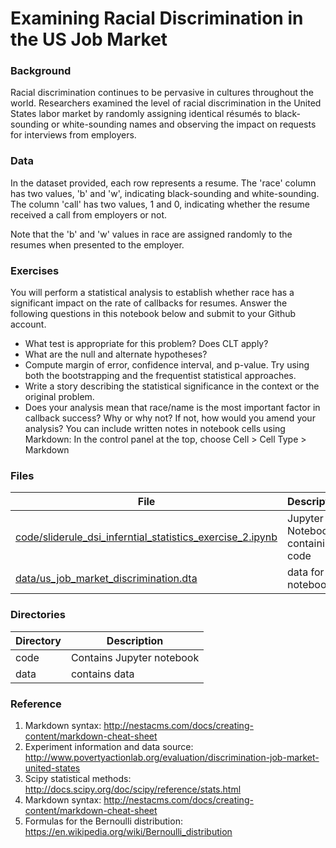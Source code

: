 # Examining Racial Discrimination in the US Job Market

### Background
Racial discrimination continues to be pervasive in cultures throughout the world. Researchers examined the level of racial discrimination in the United States labor market by randomly assigning identical résumés to black-sounding or white-sounding names and observing the impact on requests for interviews from employers.

### Data
In the dataset provided, each row represents a resume. The 'race' column has two values, 'b' and 'w', indicating black-sounding and white-sounding. The column 'call' has two values, 1 and 0, indicating whether the resume received a call from employers or not.

Note that the 'b' and 'w' values in race are assigned randomly to the resumes when presented to the employer.
### Exercises
You will perform a statistical analysis to establish whether race has a significant impact on the rate of callbacks for resumes.
Answer the following questions in this notebook below and submit to your Github account.
* What test is appropriate for this problem? Does CLT apply?
* What are the null and alternate hypotheses?
* Compute margin of error, confidence interval, and p-value. Try using both the bootstrapping and the frequentist statistical approaches.
* Write a story describing the statistical significance in the context or the original problem.
* Does your analysis mean that race/name is the most important factor in callback success? Why or why not? If not, how would you amend your analysis?
You can include written notes in notebook cells using Markdown:
In the control panel at the top, choose Cell > Cell Type > Markdown



### Files

File|Description
---------|-------------------------------------------------------------------------------------------------------------------
[code/sliderule_dsi_inferntial_statistics_exercise_2.ipynb](https://github.com/krajeshj/EDA_racial_discrimination/blob/master/code/sliderule_dsi_inferential_statistics_exercise_2.ipynb)|  Jupyter Notebook containing code
[data/us_job_market_discrimination.dta](https://github.com/krajeshj/EDA_racial_discrimination/tree/master/data)| data for the notebook
 
### Directories

Directory|Description
---------|---------------------------------------------------------------------------------------------------
code | Contains Jupyter notebook 
data| contains data
 
### Reference
1. Markdown syntax: http://nestacms.com/docs/creating-content/markdown-cheat-sheet
2. Experiment information and data source: http://www.povertyactionlab.org/evaluation/discrimination-job-market-united-states
3. Scipy statistical methods: http://docs.scipy.org/doc/scipy/reference/stats.html
4. Markdown syntax: http://nestacms.com/docs/creating-content/markdown-cheat-sheet
5. Formulas for the Bernoulli distribution: https://en.wikipedia.org/wiki/Bernoulli_distribution
